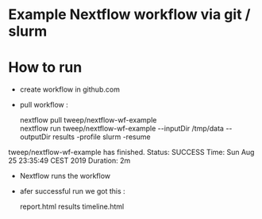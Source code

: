 
Example Nextflow workflow via git / slurm 
== 

How to run
==

   - create workflow in github.com

   - pull workflow :

     nextflow pull tweep/nextflow-wf-example  
     nextflow run  tweep/nextflow-wf-example  --inputDir /tmp/data --outputDir results -profile slurm -resume 

tweep/nextflow-wf-example has finished.
Status:   SUCCESS
Time:     Sun Aug 25 23:35:49 CEST 2019
Duration: 2m



  - Nextflow runs the workflow
  - afer successful run we got this :




    report.html  results  timeline.html

